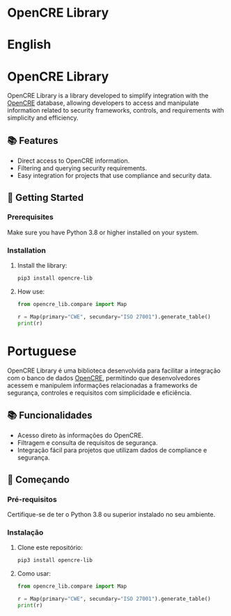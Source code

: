# OpenCRE Library
# English
# OpenCRE Library

OpenCRE Library is a library developed to simplify integration with the [OpenCRE](https://www.opencre.org/) database, allowing developers to access and manipulate information related to security frameworks, controls, and requirements with simplicity and efficiency.

## 📚 Features

- Direct access to OpenCRE information.
- Filtering and querying security requirements.
- Easy integration for projects that use compliance and security data.

## 🚀 Getting Started

### Prerequisites

Make sure you have Python 3.8 or higher installed on your system.

### Installation

1. Install the library:
   ```bash
   pip3 install opencre-lib
2. How use:
    ```python
    from opencre_lib.compare import Map
    
    r = Map(primary="CWE", secundary="ISO 27001").generate_table()
    print(r)
    ```
# Portuguese
OpenCRE Library é uma biblioteca desenvolvida para facilitar a integração com o banco de dados [OpenCRE](https://www.opencre.org/), permitindo que desenvolvedores acessem e manipulem informações relacionadas a frameworks de segurança, controles e requisitos com simplicidade e eficiência.

## 📚 Funcionalidades

- Acesso direto às informações do OpenCRE.
- Filtragem e consulta de requisitos de segurança.
- Integração fácil para projetos que utilizam dados de compliance e segurança.

## 🚀 Começando

### Pré-requisitos

Certifique-se de ter o Python 3.8 ou superior instalado no seu ambiente.

### Instalação

1. Clone este repositório:
   ```bash
   pip3 install opencre-lib
    ```
2. Como usar:
    ```python
    from opencre_lib.compare import Map

    r = Map(primary="CWE", secundary="ISO 27001").generate_table()
    print(r)
    ```